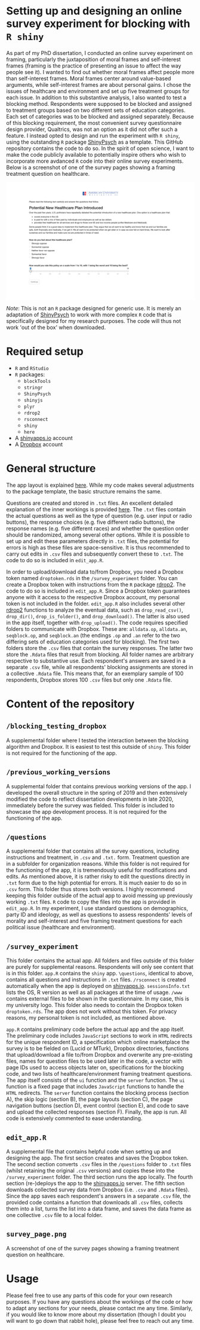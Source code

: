 # Setting up and designing an online survey experiment for blocking with `R shiny`

As part of my PhD dissertation, I conducted an online survey experiment on framing, particularly the juxtaposition of moral frames and self-interest frames (framing is the practice of presenting an issue to affect the way people see it). I wanted to find out whether moral frames affect people more than self-interest frames. Moral frames center around value-based arguments, while self-interest frames are about personal gains. I chose the issues of healthcare and environment and set up five treatment groups for each issue. In addition to this substantive analysis, I also wanted to test a blocking method. Respondents were supposed to be blocked and assigned to treatment groups based on two different sets of education categories. Each set of categories was to be blocked and assigned separately. Because of this blocking requirement, the most convenient survey questionnaire design provider, Qualtrics, was not an option as it did not offer such a feature. I instead opted to design and run the experiment with `R shiny`, using the outstanding `R` package [ShinyPsych](https://github.com/mdsteiner/ShinyPsych) as a template. This GitHub repository contains the code to do so. In the spirit of open science, I want to make the code publicly available to potentially inspire others who wish to incorporate more avdanced `R` code into their online survey experiments. Below is a screenshot of one of the survey pages showing a framing treatment question on healthcare.

<img src="survey_page.png" align="center" />

*Note*: This is not an `R` package designed for generic use. It is merely an adaptation of [ShinyPsych](https://github.com/mdsteiner/ShinyPsych) to work with more complex `R` code that is specifically designed for my research purposes. The code will thus not work 'out of the box' when downloaded.

# Required setup

* `R` and `RStudio`
* `R` packages:
    + `blockTools`
    + `stringr`
    + `ShinyPsych`
    + `shinyjs`
    + `plyr`
    + `rdrop2`
    + `rsconnect`
    + `shiny`
    + `here`
* A [shinyapps.io](https://www.shinyapps.io) account
* A [Dropbox](https://www.dropbox.com) account

# General structure

The app layout is explained [here](https://rpubs.com/msteiner/ShinyPsych_SurveyTutorial). While my code makes several adjustments to the package template, the basic structure remains the same.

Questions are created and stored in `.txt` files. An excellent detailed explanation of the inner workings is provided [here](https://rpubs.com/msteiner/ShinyPsych_TextfileTutorial). The `.txt` files contain the actual questions as well as the type of question (e.g. user input or radio buttons), the response choices (e.g. five different radio buttons), the response names (e.g. five different races) and whether the question order should be randomized, among several other options. While it is possible to set up and edit these parameters directly in `.txt` files, the potential for errors is high as these files are space-sensitive. It is thus recommended to carry out edits in `.csv` files and subsequently convert these to `.txt`. The code to do so is included in `edit_app.R`.

In order to upload/download data to/from Dropbox, you need a Dropbox token named `droptoken.rds` in the `/survey_experiment` folder. You can create a Dropbox token with instructions from the `R` package [rdrop2](https://github.com/karthik/rdrop2). The code to do so is included in `edit_app.R`. Since a Dropbox token guarantees anyone with it access to the respective Dropbox account, my personal token is not included in the folder. 
`edit_app.R` also includes several other [rdrop2](https://github.com/karthik/rdrop2) functions to analyze the eventual data, such as `drop_read_csv()`, `drop_dir()`, `drop_is_folder()`, and `drop_download()`. The latter is also used in the app itself, together with `drop_upload()`. 
The code requires specified folders to communicate with Dropbox. These are: `alldata.op`, `alldata.an`, `seqblock.op`, and `seqblock.an` (the endings `.op` and `.an` refer to the two differing sets of education categories used for blocking). The first two folders store the `.csv` files that contain the survey responses. The latter two store the `.Rdata` files that result from blocking. All folder names are arbitrary respective to substantive use.
Each respondent's answers are saved in a separate `.csv` file, while all respondents' blocking assignments are stored in a collective `.Rdata` file. This means that, for an exemplary sample of 100 respondents, Dropbox stores 100 `.csv` files but only one `.Rdata` file.

# Content of the repository

## `/blocking_testing_dropbox`

A supplemental folder where I tested the interaction between the blocking algorithm and Dropbox. It is easiest to test this outside of `shiny`. This folder is not required for the functioning of the app.

## `/previous_working_versions`

A supplemental folder that contains previous working versions of the app. I developed the overall structure in the spring of 2019 and then extensively modified the code to reflect dissertation developments in late 2020, immediately before the survey was fielded. This folder is included to showcase the app development process. It is not required for the functioning of the app.

## `/questions`

A supplemental folder that contains all the survey questions, including instructions and treatment, in `.csv` and `.txt.` form. Treatment question are in a subfolder for organization reasons. While this folder is not required for the functioning of the app, it is tremendously useful for modifications and edits. As mentioned above, it is rather risky to edit the questions directly in `.txt` form due to the high potential for errors. It is much easier to do so in `.csv` form. This folder thus stores both versions. I highly recommend keeping this folder outside of the actual app to avoid messing up previously working `.txt` files. `R` code to copy the files into the app is provided in `edit_app.R`. In my experiment, I use standard questions on demographics, party ID and ideology, as well as questions to assess respondents' levels of morality and self-interest and five framing treatment questions for each political issue (healthcare and environment).

## `/survey_experiment`

This folder contains the actual app. All folders and files outside of this folder are purely for supplemental reasons. Respondents will only see content that is in this folder. `app.R` contains the `shiny` app. `\questions`, identical to above, contains all questions and instructions in `.txt` files. `/rsconnect` is created automatically when the app is deployed on [shinyapps.io](https://www.shinyapps.io). `sessionsInfo.txt` lists the OS, R version as well as all packages at the time of usage. `/www` contains external files to be shown in the questionnaire. In my case, this is my university logo. This folder also needs to contain the Dropbox token `droptoken.rds`. The app does not work without this token. For privacy reasons, my personal token is not included, as mentioned above.

`app.R` contains preliminary code before the actual app and the app itself. The preliminary code includes `JavaScript` sections to work in `HTML` redirects for the unique respondent ID, a specification which online marketplace the survey is to be fielded on (Lucid or MTurk), Dropbox directories, functions that upload/download a file to/from Dropbox and overwrite any pre-existing files, names for question files to be used later in the code, a vector with page IDs used to access objects later on, specifications for the blocking code, and two lists of healthcare/environment framing treatment questions. The app itself consists of the `ui` function and the `server` function. The `ui` function is a fixed page that includes `JavaScript` functions to handle the `HTML` redirects. The `server` function contains the blocking process (section A), the skip logic (section B), the page layouts (section C), the page navigation buttons (section D), event control (section E), and code to save and upload the collected responses (section F). Finally, the app is run. All code is extensively commented to ease understanding.

## `edit_app.R`

A supplemental file that contains helpful code when setting up and designing the app. The first section creates and saves the Dropbox token. The second section converts `.csv` files in the `/questions` folder to `.txt` files (whilst retaining the original `.csv` versions) and copies these into the `/survey_experiment` folder. The third section runs the app locally. The fourth section (re-)deploys the app to the [shinyapps.io](https://www.shinyapps.io) server. The fifth section downloads collected survey data from Dropbox (i.e. `.csv` and `.Rdata` files). Since the app saves each respondent's answers in a separate `.csv` file, the provided code contains a function that downloads all `.csv` files, collects them into a list, turns the list into a data frame, and saves the data frame as one collective `.csv` file to a local folder.

## `survey_page.png`

A screenshot of one of the survey pages showing a framing treatment question on healthcare.

# Usage

Please feel free to use any parts of this code for your own research purposes. If you have any questions about the workings of the code or how to adapt any sections for your needs, please contact me any time. Similarly, if you would like to know more about my dissertation (though I doubt you will want to go down that rabbit hole), please feel free to reach out any time.





